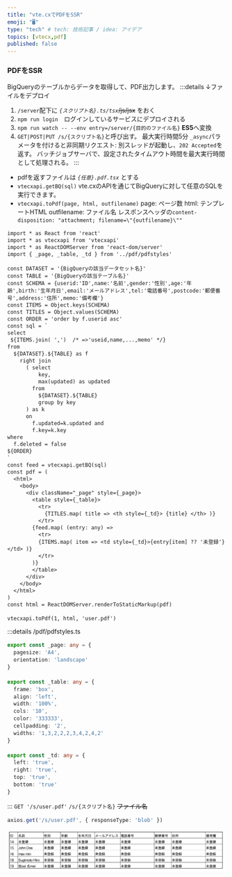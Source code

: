 ```yaml
---
title: "vte.cxでPDFをSSR"
emoji: "🖥"
type: "tech" # tech: 技術記事 / idea: アイデア
topics: [vtecx,pdf]
published: false
---
```

### PDFをSSR
BigQueryのテーブルからデータを取得して、PDF出力します。
:::details ↓ファイルをデプロイ
1. `/server`配下に *`{スクリプト名}.ts/tsx`*~~/js/jsx~~ をおく
2. `npm run login`　ログインしているサービスにデプロイされる
3. `npm run watch -- --env entry=/server/{目的のファイル名}` **ES5**へ変換
4. `GET|POST|PUT /s/{スクリプト名}`と呼び出す。 最大実行時間5分
  `_async`パラメータを付けると非同期リクエスト: 別スレッドが起動し、`202 Accepted`を返す。 バッチジョブサーバで、設定されたタイムアウト時間を最大実行時間として処理される。
:::
- pdfを返すファイルは *`{任意}.pdf.tsx`* とする
- `vtecxapi.getBQ(sql)` vte.cxのAPIを通じてBigQueryに対して任意のSQLを実行できます。
- `vtecxapi.toPdf(page, html, outfilename)`
  page: ページ数
  html: テンプレートHTML
  outfilename: ファイル名 レスポンスヘッダの`content-disposition: "attachment; filename=\"{outfilename}\""`
```tsx: /server/user.pdf.tsx
import * as React from 'react'
import * as vtecxapi from 'vtecxapi'
import * as ReactDOMServer from 'react-dom/server'
import { _page, _table, _td } from '../pdf/pdfstyles'

const DATASET = '{BigQueryの該当データセット名}'
const TABLE = '{BigQueryの該当テーブル名}'
const SCHEMA = {userid:'ID',name:'名前',gender:'性別',age:'年齢',birth:'生年月日',email:'メールアドレス',tel:'電話番号',postcode:'郵便番号',address:'住所',memo:'備考欄'}
const ITEMS = Object.keys(SCHEMA)
const TITLES = Object.values(SCHEMA)
const ORDER = 'order by f.userid asc'
const sql = `
select
 ${ITEMS.join( ',')  /* =>'useid,name,...,memo' */}
from
  ${DATASET}.${TABLE} as f
    right join
      ( select
          key,
          max(updated) as updated
        from
          ${DATASET}.${TABLE}
          group by key
      ) as k
      on
        f.updated=k.updated and
        f.key=k.key
where
  f.deleted = false
${ORDER}
`
const feed = vtecxapi.getBQ(sql)
const pdf = (
  <html>
    <body>
      <div className="_page" style={_page}>
        <table style={_table}>
          <tr>
            {TITLES.map( title => <th style={_td}> {title} </th> )}
          </tr>
        {feed.map( (entry: any) =>
          <tr>
          {ITEMS.map( item => <td style={_td}>{entry[item] ?? '未登録'}</td> )}
          </tr>
        )}
        </table>
      </div>
    </body>
  </html>
)
const html = ReactDOMServer.renderToStaticMarkup(pdf)

vtecxapi.toPdf(1, html, 'user.pdf')
```
:::details /pdf/pdfstyles.ts
```ts
export const _page: any = {
  pagesize: 'A4',
  orientation: 'landscape'
}

export const _table: any = {
  frame: 'box',
  align: 'left',
  width: '100%',
  cols: '10',
  color: '333333',
  cellpadding: '2',
  widths: '1,3,2,2,2,3,4,2,4,2'
}

export const _td: any = {
  left: 'true',
  right: 'true',
  top: 'true',
  bottom: 'true'
}
```
:::
`GET '/s/user.pdf'` `/s/{スクリプト名}` ~~ファイル名~~
```ts
axios.get('/s/user.pdf', { responseType: 'blob' })
```
![pdf](/images/user_pdf.png)
